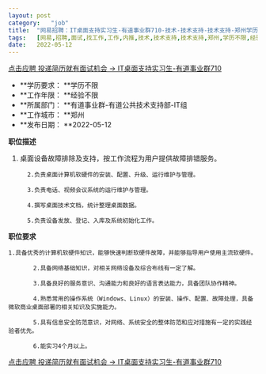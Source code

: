 ```yaml
---
layout:	post
category:	"job"
title:	"网易招聘：IT桌面支持实习生-有道事业群710-技术-技术支持-技术支持-郑州学历不限经验不限"
tags:	[网易,招聘,面试,找工作,工作,内推,技术,技术支持,技术支持,郑州,学历不限,经验不限]
date:	2022-05-12
---
```


[点击应聘 投递简历就有面试机会 ->  IT桌面支持实习生-有道事业群710](http://mobile.bole.netease.com/bole/boleDetail?id=40208&employeeId=346f03c3cda5f04c&key=all)



- **学历要求： **学历不限
- **工作年限： **经验不限
- **所属部门： **有道事业群-有道公共技术支持部-IT组
- **工作城市： **郑州
- **发布日期： **2022-05-12



**职位描述**

  1. 桌面设备故障排除及支持，按工作流程为用户提供故障排错服务。

           2.负责桌面计算机软硬件的安装、配置、升级、运行维护与管理。

           3.负责电话、视频会议系统的运行维护与管理。

           4.撰写桌面技术文档，统计整理桌面数据。

           5.负责设备发放、登记、入库及系统初始化工作。



**职位要求**

    1.具备优秀的计算机软硬件知识，能够快速判断软硬件故障，并能够指导用户使用主流软硬件。

           2.具备网络基础知识，对相关网络设备及综合布线有一定了解。

           3.具备良好的服务意识、沟通能力和良好的语言表达能力，具备团队协作精神。

           4.熟悉常用的操作系统（Windows、Linux）的安装、操作、配置、故障处理，具备微软商业桌面部署的相关知识及实施能力。

           5.具有信息安全防范意识，对网络、系统安全的整体防范和应对措施有一定的实践经验者优先。

           6.能实习4个月以上。



[点击应聘 投递简历就有面试机会 ->  IT桌面支持实习生-有道事业群710](http://mobile.bole.netease.com/bole/boleDetail?id=40208&employeeId=346f03c3cda5f04c&key=all)